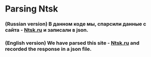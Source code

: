 # Parsing Ntsk
### **(Russian version)** В данном коде мы, спарсили данные с сайта - [Ntsk.ru](https://ntsk.ru/) и записали в json.
### **(English version)** We have parsed this site - [Ntsk.ru](https://ntsk.ru/) and recorded the response in a json file.
